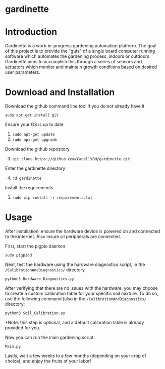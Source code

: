 # gardinette

# Introduction
Gardinette is a work-in-progress gardening automation platform. The goal of this project is to provide the "guts" of a single board computer running software which automates the gardening process, indoors or outdoors. Gardinette aims to accomplish this through a series of sensors and actuators which monitor and maintain growth conditions based on desired user parameters. 
# Download and Installation
Download the github command line tool if you do not already have it

```sudo apt-get install git```

Ensure your OS is up to date

1. ```sudo apt-get update```
2. ```sudo apt-get upgrade```

Download the github repository

3. ```git clone https://github.com/CadellVDH/gardinette.git```

Enter the gardinette directory

4. ```cd gardinette```

Install the requirements

5. ```sudo pip install -r requirements.txt```

# Usage
After installation, ensure the hardware device is powered on and connected to the internet. Also insure all peripherals are connected. 

First, start the pigpio daemon

```sudo pigpiod```

Next, test the hardware using the hardware diagnostics script, in the ```/CalibrationAndDiagnostics/``` directory

```python3 Hardware_Diagnostics.py```

After verifying that there are no issues with the hardware, you may choose to create a custom calibration table for your specific soil mixture. To do so, use the following command (also in the ```/CalibrationAndDiagnostics/``` directory:

```python3 Soil_Calibration.py```

*Note: this step is optional, and a default calibration table is already provided for you.

Now you can run the main gardening script. 

```Main.py```

Lastly, wait a few weeks to a few months (depending on your crop of choice), and enjoy the fruits of your labor!
